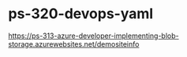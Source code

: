 # ps-320-devops-yaml

https://ps-313-azure-developer-implementing-blob-storage.azurewebsites.net/demositeinfo
